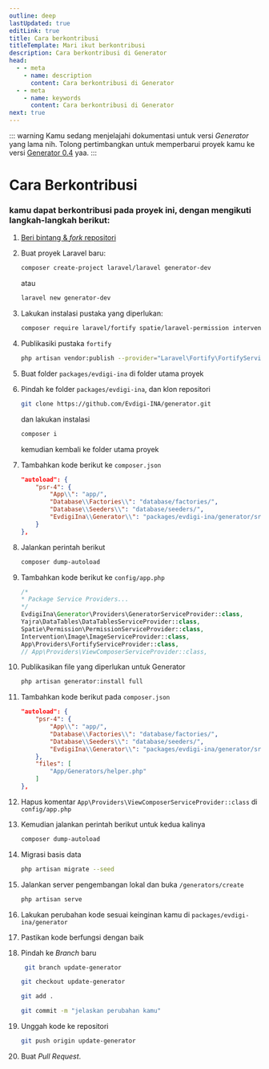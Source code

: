 ```yaml
---
outline: deep
lastUpdated: true
editLink: true
title: Cara berkontribusi
titleTemplate: Mari ikut berkontribusi
description: Cara berkontribusi di Generator
head:
  - - meta
    - name: description
      content: Cara berkontribusi di Generator
  - - meta
    - name: keywords
      content: Cara berkontribusi di Generator
next: true
---
```


::: warning
Kamu sedang menjelajahi dokumentasi untuk versi _Generator_ yang lama nih. Tolong pertimbangkan untuk memperbarui proyek kamu ke versi [Generator 0.4](/id/introduction) yaa.
:::

# Cara Berkontribusi

### kamu dapat berkontribusi pada proyek ini, dengan mengikuti langkah-langkah berikut:

1. [Beri bintang & _fork_ repositori](https://github.com/Evdigi-INA/generator)

2. Buat proyek Laravel baru:

    ```sh
    composer create-project laravel/laravel generator-dev
    ```

    atau

    ```sh
    laravel new generator-dev
    ```

4. Lakukan instalasi pustaka yang diperlukan:

    ```sh
    composer require laravel/fortify spatie/laravel-permission intervention/image "^2.0" yajra/laravel-datatables-oracle
    ```

5. Publikasiki pustaka `fortify`

    ```sh
    php artisan vendor:publish --provider="Laravel\Fortify\FortifyServiceProvider"
    ```

6. Buat folder `packages/evdigi-ina` di folder utama proyek

7. Pindah ke folder `packages/evdigi-ina`, dan klon repositori

    ```bash
    git clone https://github.com/Evdigi-INA/generator.git
    ```

    dan lakukan instalasi

    ```sh
    composer i
    ```
    kemudian kembali ke folder utama proyek

8. Tambahkan kode berikut ke `composer.json`

    ```json
    "autoload": {
        "psr-4": {
            "App\\": "app/",
            "Database\\Factories\\": "database/factories/",
            "Database\\Seeders\\": "database/seeders/",
            "EvdigiIna\\Generator\\": "packages/evdigi-ina/generator/src/"
        }
    },
    ```

9. Jalankan perintah berikut

    ```sh
    composer dump-autoload
    ```

10. Tambahkan kode berikut ke `config/app.php`

    ```php
    /*
    * Package Service Providers...
    */
    EvdigiIna\Generator\Providers\GeneratorServiceProvider::class,
    Yajra\DataTables\DataTablesServiceProvider::class,
    Spatie\Permission\PermissionServiceProvider::class,
    Intervention\Image\ImageServiceProvider::class,
    App\Providers\FortifyServiceProvider::class,
    // App\Providers\ViewComposerServiceProvider::class,
    ```

11. Publikasikan file yang diperlukan untuk Generator

    ```sh
    php artisan generator:install full
    ```

12. Tambahkan kode berikut pada `composer.json`

    ```json
    "autoload": {
        "psr-4": {
            "App\\": "app/",
            "Database\\Factories\\": "database/factories/",
            "Database\\Seeders\\": "database/seeders/",
            "EvdigiIna\\Generator\\": "packages/evdigi-ina/generator/src/"
        },
        "files": [
            "App/Generators/helper.php"
        ]
    },
    ```

13. Hapus komentar `App\Providers\ViewComposerServiceProvider::class` di `config/app.php`

14. Kemudian jalankan perintah berikut untuk kedua kalinya 
    ```sh
    composer dump-autoload
    ``` 

15. Migrasi basis data 
    ```sh
    php artisan migrate --seed
    ```

16. Jalankan server pengembangan lokal dan buka `/generators/create` 
    ```sh
    php artisan serve
    ```

17. Lakukan perubahan kode sesuai keinginan kamu di `packages/evdigi-ina/generator`

18. Pastikan kode berfungsi dengan baik

19. Pindah ke _Branch_ baru
    ```bash
     git branch update-generator
    ```
    ```bash
    git checkout update-generator
    ```
    ```bash
    git add .
    ```
    ```bash
    git commit -m "jelaskan perubahan kamu"
    ```

20. Unggah kode ke repositori

    ```bash
    git push origin update-generator
    ```

21. Buat _Pull Request_.
